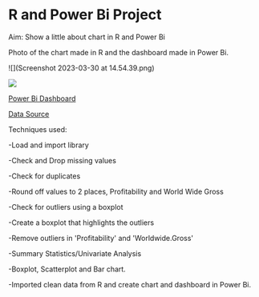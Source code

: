 # R and Power Bi Project
Aim: Show a little about chart in R and Power Bi

Photo of the chart made in R and the dashboard made in Power Bi.


![](Screenshot 2023-03-30 at 14.54.39.png)



![](https://github.com/GustavoBraido/R-and-Power-Bi-Project/blob/main/Screenshot%202023-03-30%20at%2014.54.39.png?raw=true)







[Power Bi Dashboard](https://app.powerbi.com/links/R97PAMmS__?ctid=6efd0f20-57c8-4447-b53f-00d4992ca50b&pbi_source=linkShare&bookmarkGuid=0a379dea-8433-4c81-8cee-1a1080a31087)

[Data Source](https://public.tableau.com/app/sample-data/HollywoodsMostProfitableStories.csv)

Techniques used:

-Load and import library

-Check and Drop missing values

-Check for duplicates

-Round off values to 2 places, Profitability and World Wide Gross

-Check for outliers using a boxplot

-Create a boxplot that highlights the outliers

-Remove outliers in 'Profitability' and 'Worldwide.Gross'

-Summary Statistics/Univariate Analysis

-Boxplot, Scatterplot and Bar chart.

-Imported clean data from R and create chart and dashboard in Power Bi.


